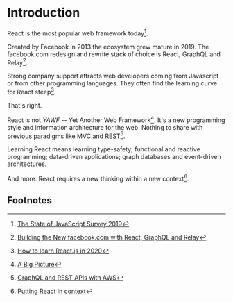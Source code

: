 # Introduction

React is the most popular web framework today[^1].  

Created by Facebook in 2013 the ecosystem grew mature in 2019. The facebook.com redesign and rewrite stack of choice is React, GraphQL and Relay[^2].

Strong company support attracts web developers coming from Javascript or from other programming languages. They often find the learning curve for React steep[^3]. 

That's right. 

React is not *YAWF* -- Yet Another Web Framework[^4]. It's a new programming style and information architecture for the web. Nothing to share with previous paradigms like MVC and REST[^5].

Learning React means learning type-safety; functional and reactive programming; data-driven applications; graph databases and event-driven architectures.

And more. React requires a new thinking within a new context[^6].

## Footnotes
[^1]: [The State of JavaScript Survey 2019](https://2019.stateofjs.com/front-end-frameworks/)
[^2]: [Building the New facebook.com with React, GraphQL and Relay](https://developers.facebook.com/videos/2019/building-the-new-facebookcom-with-react-graphql-and-relay/)
[^3]: [How to learn React.js in 2020](https://www.robinwieruch.de/learn-react-js)
[^4]: [A Big Picture](http://metamn.io/react/a-big-picture/)
[^5]: [GraphQL and REST APIs with AWS](http://metamn.io/react/graphql-and-rest-apis-with-aws/)
[^6]: [Putting React in context](http://metamn.io/react/putting-react-in-context/)
